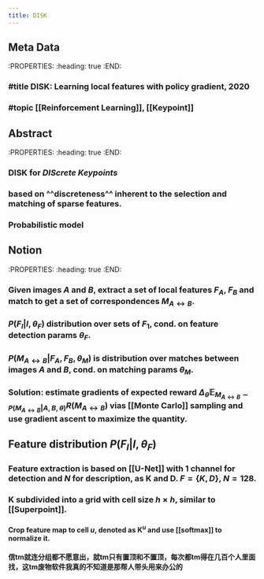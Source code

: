 ```yaml
---
title: DISK
---
```


## Meta Data
:PROPERTIES:
:heading: true
:END:
### #title DISK: Learning local features with policy gradient, 2020
### #topic [[Reinforcement Learning]], [[Keypoint]]
## Abstract
:PROPERTIES:
:heading: true
:END:
### DISK for _DIScrete Keypoints_
### based on ^^discreteness^^ inherent to the selection and matching of sparse features.
### Probabilistic model
## Notion
:PROPERTIES:
:heading: true
:END:
### Given images $A$ and $B$, extract a set of local features $F_A$, $F_B$ and match to get a set of correspondences $M_{A\leftrightarrow B}$.
### $P(F_I|I,\theta_F)$ distribution over sets of $F_1$, cond. on feature detection params $\theta_F$.
### $P(M_{A\leftrightarrow B}|F_A,F_B,\theta_M)$ is distribution over matches between images $A$ and $B$, cond. on matching params $\theta_M$.
### Solution: estimate gradients of expected reward $\Delta_{\theta} \mathbb{E}_{M_{A\leftrightarrow B}\sim P(M_{A\leftrightarrow B}|A,B,\theta)}R(M_{A\leftrightarrow B})$ vias [[Monte Carlo]] sampling and use gradient ascent to maximize the quantity.
## Feature distribution $P(F_I | I, \theta_F)$
### Feature extraction is based on [[U-Net]] with 1 channel for detection and $N$ for description, as $\mathbf{K}$ and $\mathbf{D}$. $F=\{K, D\}$, $N=128$.
### $\mathbf{K}$ subdivided into a grid with cell size $h\times h$, similar to [[Superpoint]].
#### Crop feature map to cell $u$, denoted as $\mathbf{K}^u$ and use [[softmax]] to normalize it.
#### 信tm就连分组都不愿意出，就tm只有置顶和不置顶，每次都tm得在几百个人里面找，这tm废物软件我真的不知道是那帮人带头用来办公的
